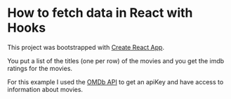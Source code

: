 # How to fetch data in React with Hooks

This project was bootstrapped with [Create React App](https://github.com/facebook/create-react-app).

You put a list of the titles (one per row) of the movies and you get the imdb ratings for the movies.

For this example I used the [OMDb API](http://www.omdbapi.com/)  to get an apiKey and have access to information about movies.
